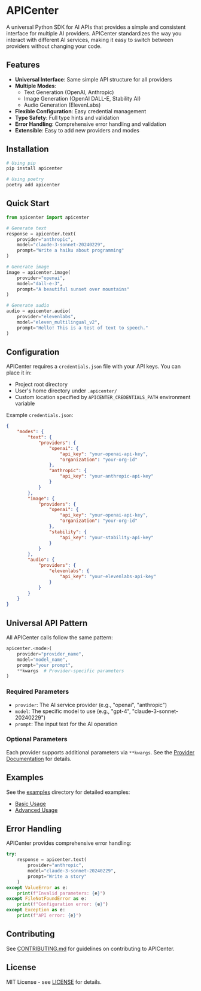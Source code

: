 # APICenter

A universal Python SDK for AI APIs that provides a simple and consistent interface for multiple AI providers. APICenter standardizes the way you interact with different AI services, making it easy to switch between providers without changing your code.

## Features

- **Universal Interface**: Same simple API structure for all providers
- **Multiple Modes**:
  - Text Generation (OpenAI, Anthropic)
  - Image Generation (OpenAI DALL-E, Stability AI)
  - Audio Generation (ElevenLabs)
- **Flexible Configuration**: Easy credential management
- **Type Safety**: Full type hints and validation
- **Error Handling**: Comprehensive error handling and validation
- **Extensible**: Easy to add new providers and modes

## Installation

```bash
# Using pip
pip install apicenter

# Using poetry
poetry add apicenter
```

## Quick Start

```python
from apicenter import apicenter

# Generate text
response = apicenter.text(
    provider="anthropic",
    model="claude-3-sonnet-20240229",
    prompt="Write a haiku about programming"
)

# Generate image
image = apicenter.image(
    provider="openai",
    model="dall-e-3",
    prompt="A beautiful sunset over mountains"
)

# Generate audio
audio = apicenter.audio(
    provider="elevenlabs",
    model="eleven_multilingual_v2",
    prompt="Hello! This is a test of text to speech."
)
```

## Configuration

APICenter requires a `credentials.json` file with your API keys. You can place it in:
- Project root directory
- User's home directory under `.apicenter/`
- Custom location specified by `APICENTER_CREDENTIALS_PATH` environment variable

Example `credentials.json`:
```json
{
    "modes": {
        "text": {
            "providers": {
                "openai": {
                    "api_key": "your-openai-api-key",
                    "organization": "your-org-id"
                },
                "anthropic": {
                    "api_key": "your-anthropic-api-key"
                }
            }
        },
        "image": {
            "providers": {
                "openai": {
                    "api_key": "your-openai-api-key",
                    "organization": "your-org-id"
                },
                "stability": {
                    "api_key": "your-stability-api-key"
                }
            }
        },
        "audio": {
            "providers": {
                "elevenlabs": {
                    "api_key": "your-elevenlabs-api-key"
                }
            }
        }
    }
}
```

## Universal API Pattern

All APICenter calls follow the same pattern:
```python
apicenter.<mode>(
    provider="provider_name",
    model="model_name",
    prompt="your prompt",
    **kwargs  # Provider-specific parameters
)
```

### Required Parameters
- `provider`: The AI service provider (e.g., "openai", "anthropic")
- `model`: The specific model to use (e.g., "gpt-4", "claude-3-sonnet-20240229")
- `prompt`: The input text for the AI operation

### Optional Parameters
Each provider supports additional parameters via `**kwargs`. See the [Provider Documentation](docs/providers.md) for details.

## Examples

See the [examples](examples/) directory for detailed examples:
- [Basic Usage](examples/basic_usage.py)
- [Advanced Usage](examples/advanced_usage.py)

## Error Handling

APICenter provides comprehensive error handling:
```python
try:
    response = apicenter.text(
        provider="anthropic",
        model="claude-3-sonnet-20240229",
        prompt="Write a story"
    )
except ValueError as e:
    print(f"Invalid parameters: {e}")
except FileNotFoundError as e:
    print(f"Configuration error: {e}")
except Exception as e:
    print(f"API error: {e}")
```

## Contributing

See [CONTRIBUTING.md](CONTRIBUTING.md) for guidelines on contributing to APICenter.

## License

MIT License - see [LICENSE](LICENSE) for details. 